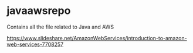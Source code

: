 # javaawsrepo
Contains all the file related  to Java and AWS 

https://www.slideshare.net/AmazonWebServices/introduction-to-amazon-web-services-7708257
